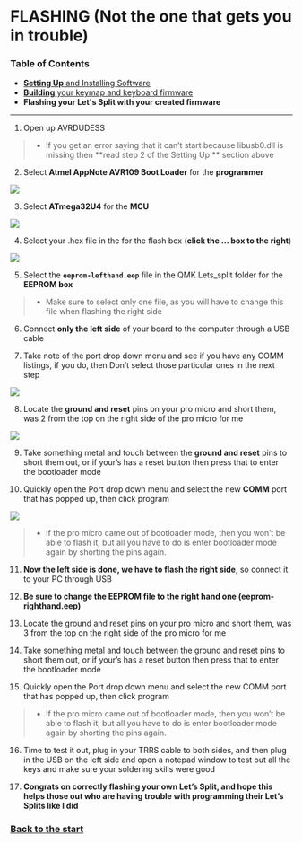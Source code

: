 # FLASHING (Not the one that gets you in trouble)

### Table of Contents

- [**Setting Up** and Installing Software](https://github.com/CampAsAChamp/LetsSplitWindowsGuide/blob/master/Setting%20Up.md)
- [**Building** your keymap and keyboard firmware](https://github.com/CampAsAChamp/LetsSplitWindowsGuide/blob/master/Building%20Firmware.md)
- **Flashing your Let's Split with your created firmware**

---

1) Open up AVRDUDESS

> * If you get an error saying that it can’t start because libusb0.dll is missing then **read step 2 of the Setting Up ** section above

2) Select **Atmel AppNote AVR109 Boot Loader** for the **programmer**

![](http://i.imgur.com/ks0bPdL.png)

3) Select **ATmega32U4** for the **MCU** 

![](http://i.imgur.com/wefkngw.png)

4) Select your .hex file in the for the flash box (**click the … box to the right**)

![](http://i.imgur.com/ZR0UON1.png)

5) Select the **`eeprom-lefthand.eep`** file in the QMK Lets_split folder for the **EEPROM box** 

> * Make sure to select only one file, as you will have to change this file when flashing the right side

6) Connect **only the left side** of your board to the computer through a USB cable

7) Take note of the port drop down menu and see if you have any COMM listings, if you do, then Don’t select those particular ones in the next step 

![](http://i.imgur.com/b55RQa5.png)

8) Locate the **ground and reset** pins on your pro micro and short them, was 2 from the top on the right side of the pro micro for me

![](http://www.14core.com/wp-content/uploads/2015/12/Reset-Button-Place-Micro-Mini-Pro.jpg)

9) Take something metal and touch between the **ground and reset** pins to short them out, or if your’s has a reset button then press that to enter the bootloader mode

10) Quickly open the Port drop down menu and select the new **COMM** port that has popped up, then click program 

![](http://i.imgur.com/uYK8bpd.png)

> * If the pro micro came out of bootloader mode, then you won’t be able to flash it, but all you have to do is enter bootloader mode again by shorting the pins again.

11) **Now the left side is done, we have to flash the right side**, so connect it to your PC through USB 

12) **Be sure to change the EEPROM file to the right hand one (eeprom-righthand.eep)**

13) Locate the ground and reset pins on your pro micro and short them, was 3 from the top on the right side of the pro micro for me

14) Take something metal and touch between the ground and reset pins to short them out, or if your’s has a reset button then press that to enter the bootloader mode

15) Quickly open the Port drop down menu and select the new COMM port that has popped up, then click program 

> * If the pro micro came out of bootloader mode, then you won’t be able to flash it, but all you have to do is enter bootloader mode again by shorting the pins again.

16) Time to test it out, plug in your TRRS cable to both sides, and then plug in the USB on the left side and open a notepad window to test out all the keys and make sure your soldering skills were good

17) **Congrats on correctly flashing your own Let’s Split, and hope this helps those out who are having trouble with programming their Let’s Splits like I did**

### [Back to the start](https://github.com/CampAsAChamp/LetsSplitWindowsGuide)
